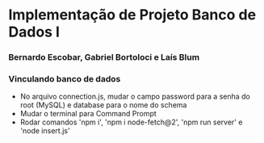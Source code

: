 # Implementação de Projeto Banco de Dados I

### Bernardo Escobar, Gabriel Bortoloci e Laís Blum

### Vinculando banco de dados

- No arquivo connection.js, mudar o campo password para a senha do root (MySQL) e database para o nome do schema
- Mudar o terminal para Command Prompt
- Rodar comandos 'npm i', 'npm i node-fetch@2', 'npm run server' e 'node insert.js'
